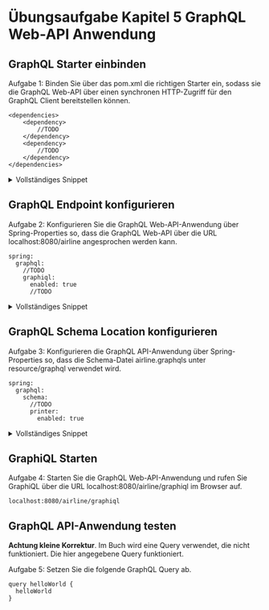 # Übungsaufgabe Kapitel 5 GraphQL Web-API Anwendung  

## GraphQL Starter einbinden 

Aufgabe 1: Binden Sie über das pom.xml die richtigen Starter ein, sodass sie die GraphQL Web-API über einen synchronen HTTP-Zugriff für den GraphQL Client bereitstellen können.  

```
<dependencies>
	<dependency>
		//TODO
	</dependency>
	<dependency>
		//TODO
	</dependency>
</dependencies>
```

<details>
	<summary>Vollständiges Snippet</summary>
	
```
<dependencies>
	<dependency>
		<groupId>org.springframework.boot</groupId>
		<artifactId>spring-boot-starter-web</artifactId>
	</dependency>
	<dependency>
		<groupId>org.springframework.boot</groupId>
		<artifactId>spring-boot-starter-graphql</artifactId>
	</dependency>
</dependencies>
```
</details>

## GraphQL Endpoint konfigurieren  
Aufgabe 2: Konfigurieren Sie die GraphQL Web-API-Anwendung über Spring-Properties so, dass die GraphQL Web-API über die URL localhost:8080/airline angesprochen werden kann. 

```
spring:
  graphql:
    //TODO
    graphiql:
      enabled: true
      //TODO
```

<details>
	<summary>Vollständiges Snippet</summary>
	
```
spring:
  graphql:
    path: /airline
    graphiql:
      enabled: true
      path: /airline/graphiql
```
</details>

## GraphQL Schema Location konfigurieren  
Aufgabe 3: Konfigurieren die GraphQL API-Anwendung über Spring-Properties so, dass die Schema-Datei airline.graphqls unter resource/graphql  verwendet wird. 

```
spring:
  graphql:
    schema:
      //TODO
      printer:
        enabled: true
```

<details>
	<summary>Vollständiges Snippet</summary>
	
```
spring:
  graphql:
    schema:
      locations: classpath:graphql/
      printer:
        enabled: true
```
</details>

## GraphiQL Starten 
Aufgabe 4: Starten Sie die GraphQL Web-API-Anwendung und rufen Sie GraphiQL über die URL localhost:8080/airline/graphiql im Browser auf.

```
localhost:8080/airline/graphiql 
```

## GraphQL API-Anwendung testen 

**Achtung kleine Korrektur**. Im Buch wird eine Query verwendet, die nicht funktioniert. Die hier angegebene Query funktioniert. 


Aufgabe 5: Setzen Sie die folgende GraphQL Query ab. 

```
query helloWorld {
  helloWorld
}
```
